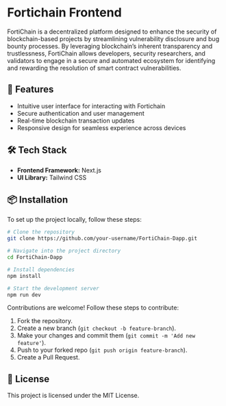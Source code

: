 # Fortichain Frontend

FortiChain is a decentralized platform designed to enhance the security of blockchain-based projects by streamlining vulnerability disclosure and bug bounty processes. By leveraging blockchain’s inherent transparency and trustlessness, FortiChain allows developers, security researchers, and validators to engage in a secure and automated ecosystem for identifying and rewarding the resolution of smart contract vulnerabilities.

## 🚀 Features
- Intuitive user interface for interacting with Fortichain
- Secure authentication and user management
- Real-time blockchain transaction updates
- Responsive design for seamless experience across devices

## 🛠 Tech Stack
- **Frontend Framework:** Next.js
- **UI Library:** Tailwind CSS 


## 📦 Installation
To set up the project locally, follow these steps:

```sh
# Clone the repository
git clone https://github.com/your-username/FortiChain-Dapp.git

# Navigate into the project directory
cd FortiChain-Dapp

# Install dependencies
npm install

# Start the development server
npm run dev
```



Contributions are welcome! Follow these steps to contribute:
1. Fork the repository.
2. Create a new branch (`git checkout -b feature-branch`).
3. Make your changes and commit them (`git commit -m 'Add new feature'`).
4. Push to your forked repo (`git push origin feature-branch`).
5. Create a Pull Request.

## 📄 License
This project is licensed under the MIT License.

